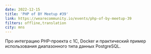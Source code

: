 ```yaml
---
date: 2022-12-15
title: 'PHP of BY Meetup #39'
link: https://wearecommunity.io/events/php-of-by-meetup-39
filters: offline,translation
city: mns
---
```


Про интеграцию PHP-проекта с 1С, Docker и практический пример использования диапазонного типа данных PostgreSQL.
